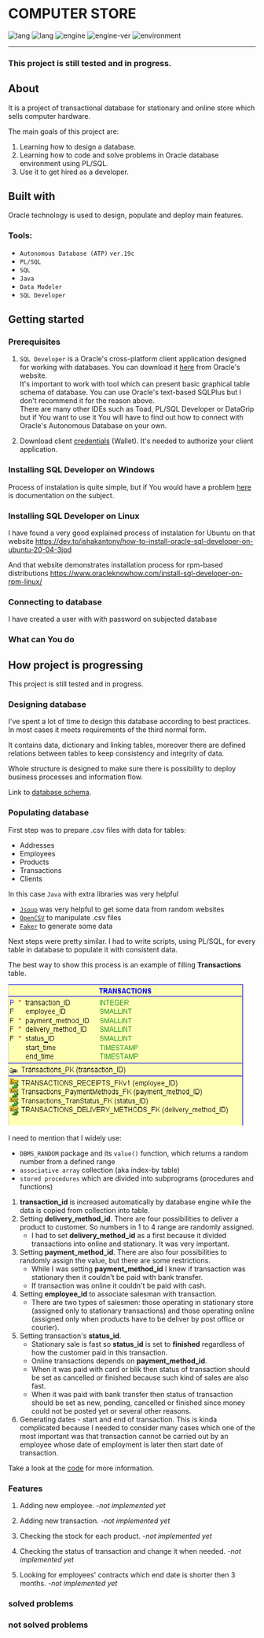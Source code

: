 # COMPUTER STORE

![lang](https://img.shields.io/static/v1?label=lang&message=PL/SQL&color=blue)
![lang](https://img.shields.io/static/v1?label=lang&message=SQL&color=blue)
![engine](https://img.shields.io/static/v1?label=engine&message=Oracle&color=green)
![engine-ver](https://img.shields.io/static/v1?label=version&message=19c&color=green)
![environment](https://img.shields.io/static/v1?label=env&message=cloud&color=red)

---

### This project is still tested and in progress.

## About
    
It is a project of transactional database for stationary and online store which sells computer hardware. 

The main goals of this project are:

1. Learning how to design a database.
2. Learning how to code and solve problems in Oracle database environment using PL/SQL.
3. Use it to get hired as a developer.

## Built with
    
Oracle technology is used to design, populate and deploy main features.
    
### Tools:

* `Autonomous Database (ATP)` `ver.19c` 
* `PL/SQL`
* `SQL`
* `Java`
* `Data Modeler`
* `SQL Developer`

## Getting started

### Prerequisites

1. `SQL Developer` is a Oracle's cross-platform client application designed for working with databases. You can download it [here](https://www.oracle.com/database/sqldeveloper/technologies/download/) from Oracle's website.  
It's important to work with tool which can present basic graphical table schema of database. You can use Oracle's text-based SQLPlus but I don't recommend it for the reason above.  
There are many other IDEs such as Toad, PL/SQL Developer or DataGrip but if You want to use it You will have to find out how to connect with Oracle's Autonomous Database on your own.

2. Download client [credentials]() (Wallet). It's needed to authorize your client application.

### Installing SQL Developer on Windows

Process of instalation is quite simple, but if You would have a problem [here](https://docs.oracle.com/en/database/oracle/sql-developer/22.2/rptug/sql-developer-concepts-usage.html#GUID-156BEBA3-2F9B-4CE0-8E91-728581FF46AB) is documentation on the subject. 

### Installing SQL Developer on Linux

I have found a very good explained process of instalation for Ubuntu on that website https://dev.to/ishakantony/how-to-install-oracle-sql-developer-on-ubuntu-20-04-3jpd

And that website demonstrates installation process for rpm-based distributions 
https://www.oracleknowhow.com/install-sql-developer-on-rpm-linux/

### Connecting to database

I have created a user with  with password on subjected database 


### What can You do

### 

## How project is progressing

This project is still tested and in progress.
  
### Designing database

I've spent a lot of time to design this database according to best practices. In most cases it meets requirements of the third normal form.

It contains data, dictionary and linking tables, moreover there are defined relations between tables to keep consistency and integrity of data. 

Whole structure is designed to make sure there is possibility to deploy business processes and information flow.

Link to [database schema](https://pawelpuszka.github.io).

### Populating database

First step was to prepare .csv files with data for tables:
* Addresses
* Employees
* Products
* Transactions
* Clients
  
In this case `Java` with extra libraries was very helpful
* [`Jsoup`](https://jsoup.org) was very helpful to get some data from random websites
* [`OpenCSV`](https://www.geeksforgeeks.org/reading-csv-file-java-using-opencsv/?ref=lbp) to manipulate .csv files
* [`Faker`](https://github.com/DiUS/java-faker) to generate some data
  
Next steps were pretty similar. I had to write scripts, using PL/SQL, for every table in database to populate it with consistent data.

The best way to show this process is an example of filling **Transactions** table.

![transactions](https://github.com/pawelpuszka/pawelpuszka.github.io/blob/f626cc0c104af520fa648c0d946f1c0d8f21af38/transactions_table.png)


I need to mention that I widely use:
* `DBMS_RANDOM` package and its `value()` function, which returns a random number from a defined range
* `associative array` collection (aka index-by table)
* `stored procedures` which are divided into subprograms (procedures and functions)


1. **transaction_id** is increased automatically by database engine while the data is copied from collection into table. 
2. Setting **delivery_method_id**. There are four possibilities to deliver a product to customer. So numbers in 1 to 4 range are randomly assigned.
	* I had to set **delivery_method_id** as a first because it divided transactions into online and stationary. It was very important.
3. Setting **payment_method_id**. There are also four possibilities to randomly assign the value, but there are some restrictions.
	* While I was setting **payment_method_id** I knew if transaction was stationary then it couldn't be paid with bank transfer. 
	* If transaction was online it couldn't be paid with cash.
4. Setting **employee_id** to associate salesman with transaction.
	* There are two types of salesmen: those operating in stationary store (assigned only to stationary transactions) and those operating online (assigned only when        products have to be deliver by post office or courier). 
5. Setting transaction's **status_id**. 
	* Stationary sale is fast so **status_id** is set to **finished** regardless of how the customer paid in this transaction.
	* Online transactions depends on **payment_method_id**.
	* When it was paid with card or blik then status of transaction should be set as cancelled or finished because such kind of sales are also fast.
	* When it was paid with bank transfer then status of transaction should be set as new, pending, cancelled or finished since money could not be posted yet or several other reasons.
6. Generating dates - start and end of transaction. This is kinda complicated because I needed to consider many cases which one of the most important was that       transaction cannot be carried out by an employee whose date of employment is later then start date of transaction.

Take a look at the [code](https://github.com/pawelpuszka/ComputerStoreDatabase/blob/e1f8632ab00134c82cecb8099c6296f24ae98c3c/populating%20computer_store/transactions/script_add_data_to_transactions.sql) for more information.
 
### Features

1. Adding new employee. -*not implemented yet*

2. Adding new transaction. -*not implemented yet*

3. Checking the stock for each product. -*not implemented yet*

4. Checking the status of transaction and change it when needed. -*not implemented yet*

5. Looking for employees' contracts which end date is shorter then 3 months. -*not implemented yet* 




     
### solved problems
      
### not solved problems
      
